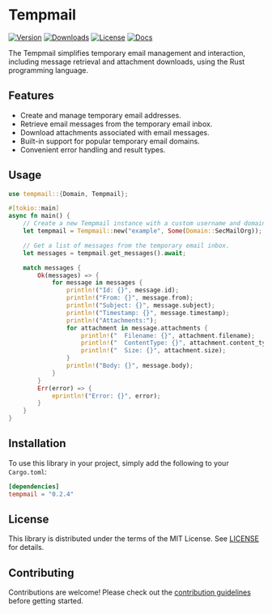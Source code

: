 # Tempmail

[![Version](https://img.shields.io/crates/v/tempmail)](https://crates.io/crates/tempmail)
[![Downloads](https://img.shields.io/crates/d/tempmail)](https://crates.io/crates/tempmail)
[![License](https://img.shields.io/crates/l/tempmail)](https://crates.io/crates/tempmail)
[![Docs](https://docs.rs/tempmail/badge.svg)](https://docs.rs/tempmail)

The Tempmail simplifies temporary email management and interaction, including message retrieval and attachment downloads, using the Rust programming language.

## Features

- Create and manage temporary email addresses.
- Retrieve email messages from the temporary email inbox.
- Download attachments associated with email messages.
- Built-in support for popular temporary email domains.
- Convenient error handling and result types.

## Usage

```rust
use tempmail::{Domain, Tempmail};

#[tokio::main]
async fn main() {
    // Create a new Tempmail instance with a custom username and domain.
    let tempmail = Tempmail::new("example", Some(Domain::SecMailOrg));

    // Get a list of messages from the temporary email inbox.
    let messages = tempmail.get_messages().await;

    match messages {
        Ok(messages) => {
            for message in messages {
                println!("Id: {}", message.id);
                println!("From: {}", message.from);
                println!("Subject: {}", message.subject);
                println!("Timestamp: {}", message.timestamp);
                println!("Attachments:");
                for attachment in message.attachments {
                    println!("  Filename: {}", attachment.filename);
                    println!("  ContentType: {}", attachment.content_type);
                    println!("  Size: {}", attachment.size);
                }
                println!("Body: {}", message.body);
            }
        }
        Err(error) => {
            eprintln!("Error: {}", error);
        }
    }
}
```

## Installation

To use this library in your project, simply add the following to your `Cargo.toml`:

```toml
[dependencies]
tempmail = "0.2.4"
```

## License

This library is distributed under the terms of the MIT License. See [LICENSE](LICENSE) for details.

## Contributing

Contributions are welcome! Please check out the [contribution guidelines](CONTRIBUTING.md) before getting started.
